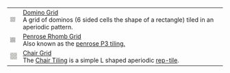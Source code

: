 <table>
<tr>
    <td><a href="../../images/grids/domino.svg"><img class="grid-thumb" src="../../images/grids/domino.svg" /></img></td>
    <td><a href="xref:Sylves.DominoGrid">Domino Grid</a><br/>A grid of dominos (6 sided cells the shape of a rectangle) tiled in an aperiodic pattern.</td>
</tr>
<tr>
    <td><a href="../../images/grids/penrose_rhomb.svg"><img class="grid-thumb" src="../../images/grids/penrose_rhomb.svg" /></img></td>
    <td><a href="xref:Sylves.PenroseRhombGrid">Penrose Rhomb Grid</a><br/>Also known as the <a href="https://en.wikipedia.org/wiki/Penrose_tiling#Rhombus_tiling_(P3)">penrose P3 tiling.</a></td>
</tr>
<tr>
    <td><a href="../../images/grids/chair.svg"><img class="grid-thumb" src="../../images/grids/chair.svg" /></img></td>
    <td><a href="xref:Sylves.ChairGrid">Chair Grid</a><br/>The <a href="https://en.wikipedia.org/wiki/Chair_tiling">Chair Tiling</a> is a simple L shaped aperiodic <a href="https://en.wikipedia.org/wiki/Rep-tile">rep-tile</a>.</td>
</tr>
</table>